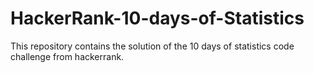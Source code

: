 # HackerRank-10-days-of-Statistics
This repository contains the solution of the 10 days of statistics code challenge from hackerrank.
